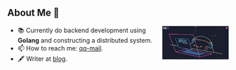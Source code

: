 ## About Me 👋

<img width="30%" align="right" alt="Github" src="https://github.com/cold-bin/img-for-cold-bin-blog/blob/master/4eac7daf628abfb026606ca1f4efada7.gif?raw=true" />

- 📚 Currently do backend development using **Golang** and constructing a distributed system.
- 📫 How to reach me: [qq-mail](mailto:cold-bin@qq.com).
- 🖋 Writer at [blog](https://blog.coldbin.top/).
